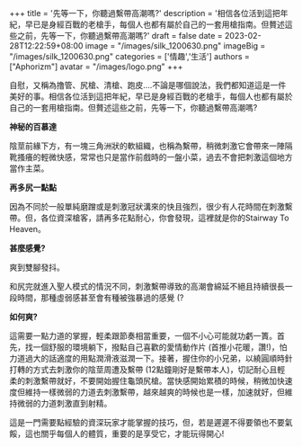 +++
title = '先等一下，你聽過繫帶高潮嗎?'
description = '相信各位活到這把年紀，早已是身經百戰的老槍手，每個人也都有屬於自己的一套用槍指南。但贅述這些之前，先等一下，你聽過繫帶高潮嗎?'
draft = false
date = 2023-02-28T12:22:59+08:00
image = "/images/silk_1200630.png"
imageBig = "/images/silk_1200630.png"
categories = ['情趣','生活']
authors = ["Aphorizm"]
avatar = "/images/logo.png"
+++

自慰，又稱為撸管、尻槍、清槍、跑皮....不論是哪個說法，我們都知道這是一件美好的事。相信各位活到這把年紀，早已是身經百戰的老槍手，每個人也都有屬於自己的一套用槍指南。但贅述這些之前，先等一下，你聽過繫帶高潮嗎?

**神秘的百慕達**

陰莖前緣下方，有一塊三角洲狀的軟組織，也稱為繫帶，稍微刺激它會帶來一陣隔靴搔癢的輕微快感，常常也只是當作前戲時的一盤小菜，過去不會把刺激這個地方當作主菜。

**再多尻一點點**

因為不同於一般單純磨蹭或是刺激冠狀溝來的快且強烈，很少有人花時間在刺激繫帶。但，各位資深槍客，請再多花點耐心，你會發現，這裡就是你的Stairway To Heaven。

**甚麼感覺?**

爽到雙腳發抖。

和尻完就進入聖人模式的情況不同，刺激繫帶導致的高潮會綿延不絕且持續很長一段時間，那種虛弱感甚至會有種被強暴過的感覺 (?

**如何爽?**

這需要一點力道的掌握，輕柔跟節奏相當重要，一個不小心可能就功虧一簣。首先，找一個舒服的環境躺下，撥點自己喜歡的愛情動作片 (首推小花暖，讚!)，怕力道過大的話適度的用點潤滑液滋潤一下。接著，握住你的小兄弟，以繞圓順時針打轉的方式去刺激你的陰莖周遭及繫帶 (12點鐘剛好是繫帶本人)，切記耐心且輕柔的刺激繫帶就好，不要開始握住龜頭尻槍。當快感開始累積的時候，稍微加快速度但維持一樣微弱的力道去刺激繫帶，越來越爽的時候也是一樣，加速就好，但維持微弱的力道刺激直到射精。

這是一門需要點經驗的資深玩家才能掌握的技巧，但，若是遲遲不得要領也不要氣餒，這也關乎每個人的體質，重要的是享受它，才能玩得開心!